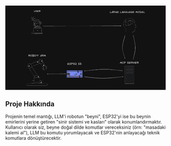 <div align="center">
  
![Logo](./assets/mimari.png)
  
</div>

## Proje Hakkında
Projenin temel mantığı, LLM'i robotun "beyni", ESP32'yi ise bu beynin emirlerini yerine getiren "sinir sistemi ve kasları" olarak konumlandırmaktır. Kullanıcı olarak siz, beyne doğal dilde komutlar vereceksiniz (örn: "masadaki kalemi al"), LLM bu komutu yorumlayacak ve ESP32'nin anlayacağı teknik komutlara dönüştürecektir.
